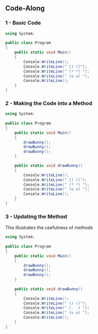 ## Code-Along
### 1 - Basic Code
```cs
using System;
					
public class Program
{
	public static void Main()
	{
		Console.WriteLine();
		Console.WriteLine(" () ()");
		Console.WriteLine(" (* *) ");
		Console.WriteLine(" (u u) ");
		Console.WriteLine();
	}
}
```

### 2 - Making the Code into a Method
```cs
using System;
					
public class Program
{
	public static void Main()
	{
		drawBunny();
		drawBunny();
		drawBunny();
	}

	public static void drawBunny()
	{
		Console.WriteLine();
		Console.WriteLine(" () ()");
		Console.WriteLine(" (* *) ");
		Console.WriteLine(" (u u) ");
		Console.WriteLine();
	}
}
```

### 3 - Updating the Method
This illustrates the usefulness of methods

```cs
using System;
					
public class Program
{
	public static void Main()
	{
		drawBunny();
		drawBunny();
		drawBunny();
	}
	
	public static void drawBunny()
	{
		Console.WriteLine();
		Console.WriteLine(" () ()");
		Console.WriteLine(" (. .) ");
		Console.WriteLine(" (u u) ");
		Console.WriteLine();
	}
}
```